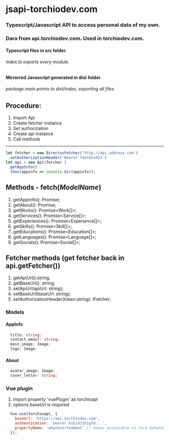 # jsapi-torchiodev.com

### Typescript/Javascript API to access personal data of my own.
### Dara from api.torchiodev.com. Used in torchiodev.com.

#### Typescript files in src folder. 
###### index.ts exports every module.
#### Mirrorred Javascript generated in dist folder
###### package.main points to dist/index, exporting all files

## Procedure:
 1. Import Api
 2. Create fetcher instance
 3. Set authorization
 4. Create api instance
 5. Call methods
 ___
 ```typescript
let fetcher = new DirectusFetcher('http://api.address.com')
  .setAuthorizationHeader('Bearer fdafdsa453')
let api = new Api(fetcher )
  .getAppInfo()
  .then(appinfo => console.dir(appinfo));
 ```

## Methods - fetch(__*ModelName*__)
1. getAppInfo(): Promise<AppInfo>;
2. getAbout(): Promise<About>;
3. getWorks(): Promise<Work[]>;
4. getServices(): Promise<Service[]>;
5. getExperiences(): Promise<Experience[]>;
6. getSkills(): Promise<Skill[]>;
7. getEducations(): Promise<Education[]>;
8. getLanguages(): Promise<Language[]>;
9. getSocials(): Promise<Social[]>;

## Fetcher methods (get fetcher back in api.getFetcher())
1. getApiUrl():string;
2. getBaseUrl(): string;
3. setApiUrl(apiUrl: string);
4. setBaseUrl(baseUrl: string);
5. setAuthorizationHeader(token:string): IFetcher;

### Models

#### AppInfo
```typescript
  title: string;
  contact_email: string;
  main_image: Image;
  logo: Image;
```
#### About
```typescript
  avatar_image: Image;
  cover_letter: string;
```


### Vue plugin 
1. import property 'vuePlugin' as torchioapi
2. options baseUrl is required

```javascript
  Vue.use(torchioapi, {
    baseUrl: 'https://api.torchiodev.com',
    authentication: 'bearer hu5i432higfd...',
    propertyName: 'whateverYouWant' // makes accessible in this.$whateverYouWant
  });
```